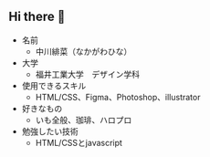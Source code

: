 ## Hi there 👋
* 名前
  * 中川緋菜（なかがわひな）
* 大学
  * 福井工業大学　デザイン学科 
* 使用できるスキル
  * HTML/CSS、Figma、Photoshop、illustrator
* 好きなもの
  * いも全般、珈琲、ハロプロ
* 勉強したい技術
  * HTML/CSSとjavascript
  